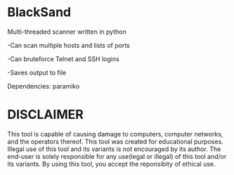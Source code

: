 # BlackSand
Multi-threaded scanner written in python

-Can scan multiple hosts and lists of ports

-Can bruteforce Telnet and SSH logins

-Saves output to file

Dependencies: paramiko


# DISCLAIMER

This tool is capable of causing damage to computers, 
computer networks, and the operators thereof. This tool was 
created for educational purposes. Illegal use of this tool 
and its variants is not encouraged by its author. The end-user 
is solely responsible for any use(legal or illegal) of this 
tool and/or its variants. By using this tool, you accept the 
reponsibity of ethical use.

